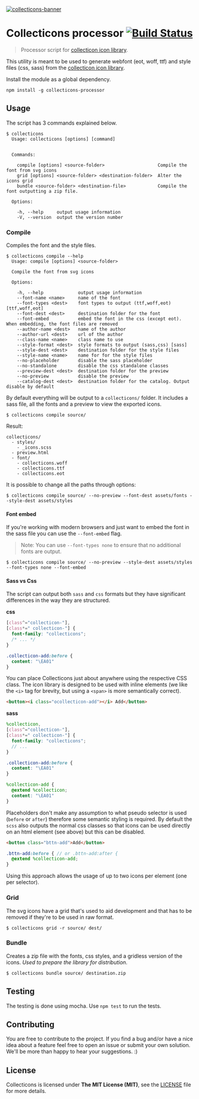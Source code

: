 [![collecticons-banner](https://cloud.githubusercontent.com/assets/1090606/8695447/fdef92fa-2adc-11e5-8979-b61bd96d24ca.png)](https://collecticons.io)

# Collecticons processor [![Build Status](https://travis-ci.org/developmentseed/collecticons-processor.svg?branch=master)](https://travis-ci.org/developmentseed/collecticons-processor)
> Processor script for [collecticon icon library](https://github.com/developmentseed/collecticons-lib).

This utility is meant to be used to generate webfont (eot, woff, ttf) and style files (css, sass) from the [collecticon icon library](https://github.com/developmentseed/collecticons-lib).

Install the module as a global dependency.
```
npm install -g collecticons-processor
```

## Usage
The script has 3 commands explained below.
```
$ collecticons
  Usage: collecticons [options] [command]


  Commands:

    compile [options] <source-folder>                    Compile the font from svg icons
    grid [options] <source-folder> <destination-folder>  Alter the icons grid
    bundle <source-folder> <destination-file>            Compile the font outputting a zip file.

  Options:

    -h, --help     output usage information
    -V, --version  output the version number
```

### Compile
Compiles the font and the style files.
```
$ collecticons compile --help
  Usage: compile [options] <source-folder>

  Compile the font from svg icons

  Options:

    -h, --help             output usage information
    --font-name <name>     name of the font
    --font-types <dest>    font types to output (ttf,woff,eot) [ttf,woff,eot]
    --font-dest <dest>     destination folder for the font
    --font-embed           embed the font in the css (except eot). When embedding, the font files are removed
    --author-name <dest>   name of the author
    --author-url <dest>    url of the author
    --class-name <name>    class name to use
    --style-format <dest>  style formats to output (sass,css) [sass]
    --style-dest <dest>    destination folder for the style files
    --style-name <name>    name for for the style files
    --no-placeholder       disable the sass placeholder
    --no-standalone        disable the css standalone classes
    --preview-dest <dest>  destination folder for the preview
    --no-preview           disable the preview
    --catalog-dest <dest>  destination folder for the catalog. Output disable by default

```
By default everything will be output to a `collecticons/` folder. It includes a sass file, all the fonts and a preview to view the exported icons.
```
$ collecticons compile source/
```
Result:
```
collecticons/
  - styles/
    - _icons.scss
  - preview.html
  - font/
    - collecticons.woff
    - collecticons.ttf
    - collecticons.eot
```

It is possible to change all the paths through options:
```
$ collecticons compile source/ --no-preview --font-dest assets/fonts --style-dest assets/styles
```

#### Font embed
If you're working with modern browsers and just want to embed the font in the sass file you can use the `--font-embed` flag.
> Note: You can use `--font-types none` to ensure that no additional fonts are output.

```
$ collecticons compile source/ --no-preview --style-dest assets/styles --font-types none --font-embed
```

#### Sass vs Css
The script can output both `sass` and `css` formats but they have significant differences in the way they are structured.

**css**
```css
[class^="collecticon-"],
[class*=" collecticon-"] {
  font-family: "collecticons";
  /* ... */
}

.collecticon-add:before {
  content: "\EA01"
}
```

You can place Collecticons just about anywhere using the respective CSS class. The icon library is designed to be used with inline elements (we like the `<i>` tag for brevity, but using a `<span>` is more semantically correct).

```html
<button><i class="ocollecticon-add"></i> Add</button>
```

**sass**

```scss
%collecticon,
[class^="collecticon-"],
[class*=" collecticon-"] {
  font-family: "collecticons";
  // ...
}

.collecticon-add:before {
  content: "\EA01"
}

%collecticon-add {
  @extend %collecticon;
  content: "\EA01"
}
```
Placeholders don't make any assumption to what pseudo selector is used (`before` or `after`) therefore some semantic styling is required.
By default the `scss` also outputs the normal css classes so that icons can be used directly on an html element (see above) but this can be disabled.

```html
<button class="bttn-add">Add</button>
```

```scss
.bttn-add:before { // or .bttn-add:after {
  @extend %collecticon-add;
}
```
Using this approach allows the usage of up to two icons per element (one per selector).

### Grid
The svg icons have a grid that's used to aid development and that has to be removed if they're to be used in raw format.
```
$ collecticons grid -r source/ dest/
```

### Bundle
Creates a zip file with the fonts, css styles, and a gridless version of the icons. *Used to prepare the library for distribution.*
```
$ collecticons bundle source/ destination.zip
```

## Testing
The testing is done using mocha. Use `npm test` to run the tests.

## Contributing
You are free to contribute to the project. If you find a bug and/or have a nice idea about a feature feel free to open an issue or submit your own solution. We'll be more than happy to hear your suggestions. :)

## License
Collecticons is licensed under **The MIT License (MIT)**, see the [LICENSE](LICENSE) file for more details.
